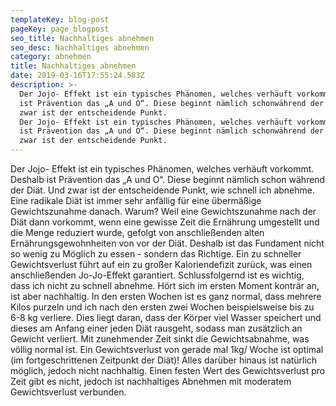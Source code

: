 ```yaml
---
templateKey: blog-post
pageKey: page_blogpost
seo_title: Nachhaltiges abnehmen
seo_desc: Nachhaltiges abnehmen
category: abnehmen
title: Nachhaltiges abnehmen
date: 2019-03-16T17:55:24.583Z
description: >-
  Der Jojo- Effekt ist ein typisches Phänomen, welches verhäuft vorkommt.Deshalb
  ist Prävention das „A und O“. Diese beginnt nämlich schonwährend der Diät. Und
  zwar ist der entscheidende Punkt.
  Der Jojo- Effekt ist ein typisches Phänomen, welches verhäuft vorkommt.Deshalb
  ist Prävention das „A und O“. Diese beginnt nämlich schonwährend der Diät. Und
  zwar ist der entscheidende Punkt.
---
```

Der Jojo- Effekt ist ein typisches Phänomen, welches verhäuft vorkommt.
Deshalb ist Prävention das „A und O“. Diese beginnt nämlich schon
während der Diät. Und zwar ist der entscheidende Punkt, wie schnell ich
abnehme. Eine radikale Diät ist immer sehr anfällig für eine übermäßige
Gewichtszunahme danach. Warum? Weil eine Gewichtszunahme nach der
Diät dann vorkommt, wenn eine gewisse Zeit die Ernährung umgestellt und
die Menge reduziert wurde, gefolgt von anschließenden alten
Ernährungsgewohnheiten von vor der Diät. Deshalb ist das Fundament
nicht so wenig zu Möglich zu essen - sondern das Richtige. Ein zu schneller
Gewichtsverlust führt auf ein zu großer Kaloriendefizit zurück, was einen
anschließenden Jo-Jo-Effekt garantiert. Schlussfolgernd ist es wichtig, dass
ich nicht zu schnell abnehme. Hört sich im ersten Moment konträr an, ist
aber nachhaltig. In den ersten Wochen ist es ganz normal, dass mehrere
Kilos purzeln und ich nach den ersten zwei Wochen beispielsweise bis zu
6-8 kg verliere. Dies liegt daran, dass der Körper viel Wasser speichert und
dieses am Anfang einer jeden Diät rausgeht, sodass man zusätzlich an
Gewicht verliert. Mit zunehmender Zeit sinkt die Gewichtsabnahme, was
völlig normal ist. Ein Gewichtsverlust von gerade mal 1kg/ Woche ist
optimal (im fortgeschrittenen Zeitpunkt der Diät)! Alles darüber hinaus ist
natürlich möglich, jedoch nicht nachhaltig. Einen festen Wert des
Gewichtsverlust pro Zeit gibt es nicht, jedoch ist nachhaltiges Abnehmen
mit moderatem Gewichtsverlust verbunden.